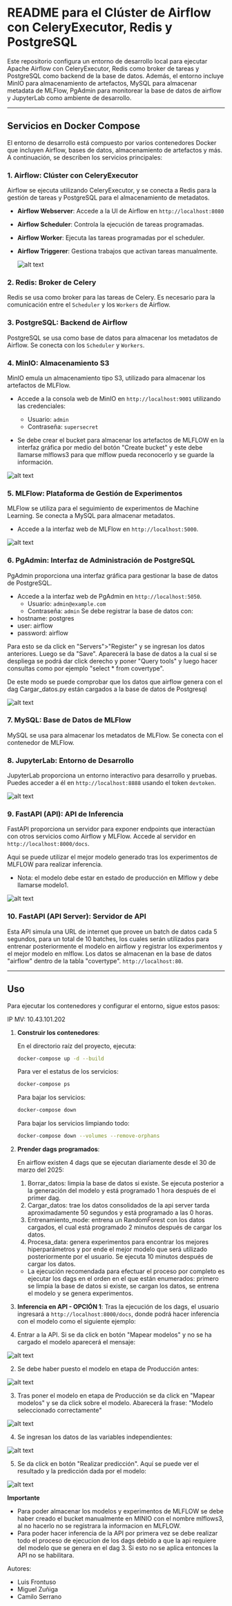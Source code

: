 # README para el Clúster de Airflow con CeleryExecutor, Redis y PostgreSQL

Este repositorio configura un entorno de desarrollo local para ejecutar Apache Airflow con CeleryExecutor, Redis como broker de tareas y PostgreSQL como backend de la base de datos. Además, el entorno incluye MinIO para almacenamiento de artefactos, MySQL para almacenar metadata de MLFlow, PgAdmin para monitorear la base de datos de airflow y JupyterLab como ambiente de desarrollo.

---

## Servicios en Docker Compose

El entorno de desarrollo está compuesto por varios contenedores Docker que incluyen Airflow, bases de datos, almacenamiento de artefactos y más. A continuación, se describen los servicios principales:

### 1. **Airflow**: Clúster con CeleryExecutor

Airflow se ejecuta utilizando CeleryExecutor, y se conecta a Redis para la gestión de tareas y PostgreSQL para el almacenamiento de metadatos.

- **Airflow Webserver**: Accede a la UI de Airflow en `http://localhost:8080`
- **Airflow Scheduler**: Controla la ejecución de tareas programadas.
- **Airflow Worker**: Ejecuta las tareas programadas por el scheduler.
- **Airflow Triggerer**: Gestiona trabajos que activan tareas manualmente.

  ![alt text](images/captura_airflow.png)

### 2. **Redis**: Broker de Celery

Redis se usa como broker para las tareas de Celery. Es necesario para la comunicación entre el `Scheduler` y los `Workers` de Airflow.

### 3. **PostgreSQL**: Backend de Airflow

PostgreSQL se usa como base de datos para almacenar los metadatos de Airflow. Se conecta con los `Scheduler` y `Workers`.

### 4. **MinIO**: Almacenamiento S3

MinIO emula un almacenamiento tipo S3, utilizado para almacenar los artefactos de MLFlow.

- Accede a la consola web de MinIO en `http://localhost:9001` utilizando las credenciales:
  - Usuario: `admin`
  - Contraseña: `supersecret`

- Se debe crear el bucket para almacenar los artefactos de MLFLOW en la interfaz gráfica por medio del botón "Create bucket" y este debe llamarse mlflows3 para que mlflow pueda reconocerlo y se guarde la información.

![alt text](images/captura_minio.png)

### 5. **MLFlow**: Plataforma de Gestión de Experimentos

MLFlow se utiliza para el seguimiento de experimentos de Machine Learning. Se conecta a MySQL para almacenar metadatos.

- Accede a la interfaz web de MLFlow en `http://localhost:5000`.

![alt text](images/captura_mlflow.png)

### 6. **PgAdmin**: Interfaz de Administración de PostgreSQL

PgAdmin proporciona una interfaz gráfica para gestionar la base de datos de PostgreSQL.

- Accede a la interfaz web de PgAdmin en `http://localhost:5050`.
  - Usuario: `admin@example.com`
  - Contraseña: `admin`
Se debe registrar la base de datos con:
- hostname: postgres
- user: airflow
- password: airflow

Para esto se da click en "Servers">"Register" y se ingresan los datos anteriores. Luego se da "Save". Aparecerá la base de datos a la cual si se despliega se podrá dar click derecho y poner "Query tools" y luego hacer consultas como por ejemplo "select * from covertype".

De este modo se puede comprobar que los datos que airflow genera con el dag Cargar_datos.py están cargados a la base de datos de Postgresql

![alt text](images/captura_pgadmin.png)

### 7. **MySQL**: Base de Datos de MLFlow

MySQL se usa para almacenar los metadatos de MLFlow. Se conecta con el contenedor de MLFlow.

### 8. **JupyterLab**: Entorno de Desarrollo

JupyterLab proporciona un entorno interactivo para desarrollo y pruebas. Puedes acceder a él en `http://localhost:8888` usando el token `devtoken`.

![alt text](images/captura_jupyter.png)

### 9. **FastAPI (API)**: API de Inferencia

FastAPI proporciona un servidor para exponer endpoints que interactúan con otros servicios como Airflow y MLFlow. Accede al servidor en `http://localhost:8000/docs`.

Aqui se puede utilizar el mejor modelo generado tras los experimentos de MLFLOW para realizar inferencia.

* Nota: el modelo debe estar en estado de producción en Mlflow y debe llamarse modelo1.

![alt text](images/captura_api.png)

### 10. **FastAPI (API Server)**: Servidor de API

Esta API simula una URL de internet que provee un batch de datos cada 5 segundos, para un total de 10 batches, los cuales serán utilizados para entrenar posteriormente el modelo en airflow y registrar los experimentos y el mejor modelo en mlflow. Los datos se almacenan en la base de datos "airflow" dentro de la tabla "covertype".
`http://localhost:80`.

---

## Uso

Para ejecutar los contenedores y configurar el entorno, sigue estos pasos:

IP MV: 10.43.101.202


1. **Construir los contenedores**:

   En el directorio raíz del proyecto, ejecuta:

   ```bash
   docker-compose up -d --build
   ```
    Para ver el estatus de los servicios:
   ```bash
   docker-compose ps
   ```
    Para bajar los servicios:
   ```bash
   docker-compose down
   ```

   Para bajar los servicios limpiando todo:
   ```bash
   docker-compose down --volumes --remove-orphans
   ```

2. **Prender dags programados**:

    En airflow existen 4 dags que se ejecutan diariamente desde el 30 de marzo del 2025:
    1. Borrar_datos: limpia la base de datos si existe. Se ejecuta posterior a la generación del modelo y está programado 1 hora después de el primer dag. 
    2. Cargar_datos: trae los datos consolidados de la api server tarda aproximadamente 50 segundos y está programado a las 0 horas.
    3. Entrenamiento_mode: entrena un RandomForest con los datos cargados, el cual está programado 2 minutos después de cargar los datos.
    4. Procesa_data: genera experimentos para encontrar los mejores hiperparámetros y por ende el mejor modelo que será utilizado posteriormente por el usuario. Se ejecuta 10 minutos después de cargar los datos.


    * La ejecución recomendada para efectuar el proceso por completo es ejecutar los dags en el orden en el que están enumerados: primero se limpia la base de datos si existe, se cargan los datos, se entrena el modelo y se genera experimentos.

3. **Inferencia en API - OPCIÓN 1**:
    Tras la ejecución de los dags, el usuario ingresará a `http://localhost:8000/docs`, donde podrá hacer inferencia con el modelo como el siguiente ejemplo:

  1. Entrar a la API. Si se da click en botón "Mapear modelos" y no se ha cargado el modelo aparecerá el mensaje:

![alt text](images/captura_interfaz1.png)

  2. Se debe haber puesto el modelo en etapa de Producción antes:

![alt text](images/captura_interfaz1.5.png)

  3. Tras poner el modelo en etapa de Producción se da click en "Mapear modelos" y se da click sobre el modelo. Abarecerá la frase: "Modelo seleccionado correctamente"

![alt text](images/captura_interfaz2.png)

  4. Se ingresan los datos de las variables independientes:

![alt text](images/captura_interfaz3.png)

  5. Se da click en botón "Realizar predicción". Aquí se puede ver el resultado y la predicción dada por el modelo:

![alt text](images/captura_interfaz4.png)


**Importante**
  * Para poder almacenar los modelos y experimentos de MLFLOW se debe haber creado el bucket manualmente en MINIO con el nombre mlflows3, al no hacerlo no se registrara la informacion en MLFLOW. 
  * Para poder hacer inferencia de la API por primera vez se debe realizar todo el proceso de ejecucion de los dags debido a que la api requiere del modelo que se genera en el dag 3. Si esto no se aplica entonces la API no se habilitara.

Autores:

* Luis Frontuso
* Miguel Zuñiga
* Camilo Serrano
